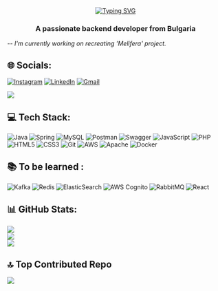 <div align="center">
<a href="https://git.io/typing-svg"><img src="https://readme-typing-svg.herokuapp.com?font=Fira+Code&size=45&pause=400&color=F7F7F7&width=500&height=100&lines=Hi+%F0%9F%91%8B%2C+I'm+Dzhan" alt="Typing SVG" /></a>
  </div>

### 

<h3 align="center">A passionate backend developer from Bulgaria</h3>
 <i> -- I'm currently working on recreating 'Melifera' project.<br>
  
</i> 



## 🌐 Socials:
[![Instagram](https://img.shields.io/badge/Instagram-%23E4405F.svg?logo=Instagram&logoColor=white)](https://instagram.com/dzhan_rafetov)
[![LinkedIn](https://img.shields.io/badge/LinkedIn-%230077B5.svg?logo=linkedin&logoColor=white)](https://linkedin.com/in/dzhan-rafetov-0bb4211a6) 
[![Gmail](https://img.shields.io/static/v1?message=Gmail&logo=gmail&label=&color=D14836&logoColor=white)](https://linkedin.com/in/dzhan-rafetov-0bb4211a6) 

[![](https://visitcount.itsvg.in/api?id=dzhanrafetov&icon=8&color=0)](https://visitcount.itsvg.in)

## 💻 Tech Stack:
![Java](https://img.shields.io/badge/java-%23ED8B00.svg?style=for-the-badge&logo=java&logoColor=white) 
![Spring](https://img.shields.io/badge/spring-%236DB33F.svg?style=for-the-badge&logo=spring&logoColor=white)
![MySQL](https://img.shields.io/badge/mysql-%2300f.svg?style=for-the-badge&logo=mysql&logoColor=white) 
![Postman](https://img.shields.io/badge/Postman-FF6C37?style=for-the-badge&logo=postman&logoColor=white) 
![Swagger](https://img.shields.io/badge/-Swagger-%23Clojure?style=for-the-badge&logo=swagger&logoColor=white) 
![JavaScript](https://img.shields.io/badge/javascript-%23323330.svg?style=for-the-badge&logo=javascript&logoColor=%23F7DF1E) 
![PHP](https://img.shields.io/badge/php-%23777BB4.svg?style=for-the-badge&logo=php&logoColor=white) 
![HTML5](https://img.shields.io/badge/html5-%23E34F26.svg?style=for-the-badge&logo=html5&logoColor=white) 
![CSS3](https://img.shields.io/badge/css3-%231572B6.svg?style=for-the-badge&logo=css3&logoColor=white)
![Git](https://img.shields.io/badge/git-%23F05033.svg?style=for-the-badge&logo=git&logoColor=white)
![AWS](https://img.shields.io/badge/AWS-%23FF9900.svg?style=for-the-badge&logo=amazon-aws&logoColor=white) 
![Apache](https://img.shields.io/badge/apache-%23D42029.svg?style=for-the-badge&logo=apache&logoColor=white) 
![Docker](https://img.shields.io/badge/docker-%232496ED.svg?style=for-the-badge&logo=docker&logoColor=white)

## 📚 То be learned :

![Kafka](https://img.shields.io/badge/kafka-%231572B6.svg?style=for-the-badge&logo=apache-kafka&logoColor=white)
![Redis](https://img.shields.io/badge/redis-%23DC382D.svg?style=for-the-badge&logo=redis&logoColor=white)
![ElasticSearch](https://img.shields.io/badge/elasticsearch-%231572B6.svg?style=for-the-badge&logo=elasticsearch&logoColor=white)
![AWS Cognito](https://img.shields.io/badge/AWS%20Cognito-232F3E?style=for-the-badge&logo=amazon-aws&logoColor=white)
![RabbitMQ](https://img.shields.io/badge/rabbitmq-%23FF6600.svg?style=for-the-badge&logo=rabbitmq&logoColor=white)
![React](https://img.shields.io/badge/react-%2361DAFB.svg?style=for-the-badge&logo=react&logoColor=white)




## 📊 GitHub Stats:
![](https://github-readme-stats.vercel.app/api?username=dzhanrafetov&theme=default&hide_border=false&include_all_commits=true&count_private=true)<br/>
![](https://github-readme-streak-stats.herokuapp.com/?user=dzhanrafetov&theme=default&hide_border=false)<br/>
![](https://github-readme-stats.vercel.app/api/top-langs/?username=dzhanrafetov&theme=default&hide_border=false&include_all_commits=true&count_private=true&layout=compact)


## 🔝 Top Contributed Repo
![](https://github-contributor-stats.vercel.app/api?username=dzhanrafetov&limit=5&theme=flat&combine_all_yearly_contributions=true)



 

